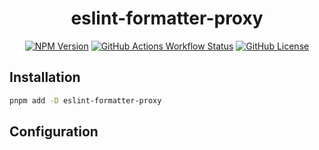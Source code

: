 <p align="center">
  <!-- <img src="https://raw.githubusercontent.com/prettier/prettier-logo/refs/heads/master/images/prettier-wide-dark.svg" /> -->
  <h1 align="center">eslint-formatter-proxy</h1>
</p>

<div align="center">

[![NPM Version](https://img.shields.io/npm/v/eslint-formatter-proxy?style=for-the-badge&logo=npm&logoColor=%23fff&label=npm&labelColor=cd0000&color=%23fff)](https://www.npmjs.com/eslint-formatter-proxy)
[![GitHub Actions Workflow Status](https://img.shields.io/github/actions/workflow/status/nyarthan/eslint-formatter-proxy/ci.yaml?branch=master&style=for-the-badge&logo=github&logoColor=%23fff&label=CI&labelColor=%23151b23)](https://github.com/nyarthan/eslint-formatter-proxy/actions/workflows/ci.yaml)
[![GitHub License](https://img.shields.io/github/license/nyarthan/eslint-formatter-proxy?style=for-the-badge&labelColor=%23151b23&color=%23f0f6fc)](./LICENSE)

</div>

## Installation

```sh
pnpm add -D eslint-formatter-proxy
```

## Configuration
